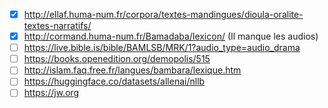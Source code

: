 - [x] http://ellaf.huma-num.fr/corpora/textes-mandingues/dioula-oralite-textes-narratifs/
- [x] http://cormand.huma-num.fr/Bamadaba/lexicon/ (Il manque les audios)
- [ ] https://live.bible.is/bible/BAMLSB/MRK/1?audio_type=audio_drama
- [ ] https://books.openedition.org/demopolis/515
- [ ] http://islam.faq.free.fr/langues/bambara/lexique.htm
- [ ] https://huggingface.co/datasets/allenai/nllb
- [ ] https://jw.org
